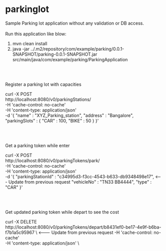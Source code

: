 # parkinglot

Sample Parking lot application without any validation or DB access.
<BR>
<BR>
Run this application like blow:

  1. mvn clean install
  2. java -jar ../.m2/repository/com/example/parking/0.0.1-SNAPSHOT/parking-0.0.1-SNAPSHOT.jar src/main/java/com/example/parking/ParkingApplication

<BR>
<BR>


Register a parking lot with capacities

curl -X POST \
  http://localhost:8080/v0/parkingStations/ \
  -H 'cache-control: no-cache' \
  -H 'content-type: application/json' \
  -d '{
"name" : "XYZ_Parking_station",
"address" : "Bangalore",
"parkingSlots" : {
		"CAR" : 100,
		"BIKE" : 50 
	}
}'


<BR>
<BR>

Get a parking token while enter

curl -X POST \
  http://localhost:8080/v0/parkingTokens/park/ \
  -H 'cache-control: no-cache' \
  -H 'content-type: application/json' \
  -d '{
"parkingStationId" : "c34995d3-f3cc-4543-b633-db9348498e17",  <--- Update from previous request
"vehicleNo" : "TN33 BB4444",
"type" : "CAR"
}'

<BR>
<BR>
  
Get updated parking token while depart to see the cost

curl -X DELETE \
  http://localhost:8080/v0/parkingTokens/depart/b8431ef0-be17-4e9f-b6ba-f7b1a5c95967 \ <--- Update from previous request
  -H 'cache-control: no-cache' \
  -H 'content-type: application/json' \
